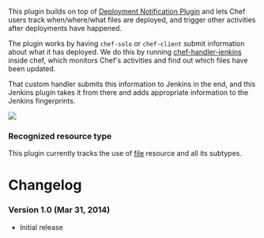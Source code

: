 This plugin builds on top of [Deployment Notification
Plugin](http://localhost:8085/display/JENKINS/Deployment+Notification+Plugin)
and lets Chef users track when/where/what files are deployed, and
trigger other activities after deployments have happened.

The plugin works by having `chef-solo` or `chef-client` submit
information about what it has deployed. We do this by running
[chef-handler-jenkins](https://github.com/jenkinsci/chef-handler-jenkins)
inside chef, which monitors Chef's activities and find out which files
have been updated.

That custom handler submits this information to Jenkins in the end, and
this Jenkins plugin takes it from there and adds appropriate information
to the Jenkins fingerprints.

![](docs/images/chef.png)

### Recognized resource type

This plugin currently tracks the use of
[file](http://docs.opscode.com/resource_file.html) resource and all its
subtypes.

# Changelog

### Version 1.0 (Mar 31, 2014)

-   Initial release
